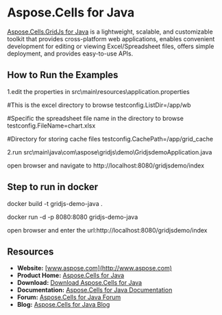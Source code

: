 # Aspose.Cells for Java
[Aspose.Cells.GridJs for Java](http://www.aspose.com/products/cells/java)  is a lightweight, scalable, and customizable toolkit that provides cross-platform web applications, enables convenient development for editing or viewing Excel/Spreadsheet files, offers simple deployment, and provides easy-to-use APIs.

## How to Run the Examples
1.edit the properties in src\main\resources\application.properties 

#This is the excel directory to browse
testconfig.ListDir=/app/wb

#Specific the spreadsheet file name in the directory to browse
testconfig.FileName=chart.xlsx

#Directory for storing cache files
testconfig.CachePath=/app/grid_cache

2.run src\main\java\com\aspose\gridjs\demo\GridjsdemoApplication.java

open browser and navigate to http://localhost:8080/gridjsdemo/index

## Step to run in docker 

docker build -t gridjs-demo-java .

docker run -d -p 8080:8080 gridjs-demo-java

open browser and enter the url:http://localhost:8080/gridjsdemo/index

## Resources

+ **Website:** [www.aspose.com](http://www.aspose.com) 
+ **Product Home:** [Aspose.Cells for Java](http://www.aspose.com/products/cells/java)
+ **Download:** [Download Aspose.Cells for Java](https://downloads.aspose.com/cells/java)
+ **Documentation:** [Aspose.Cells for Java Documentation](https://docs.aspose.com/display/cellsjava/Home)
+ **Forum:** [Aspose.Cells for Java Forum](http://www.aspose.com/community/forums/aspose.cells-product-family/19/showforum.aspx)
+ **Blog:** [Aspose.Cells for Java Blog](https://blog.aspose.com/category/aspose-products/aspose-cells-product-family/)
